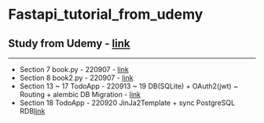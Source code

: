 # Fastapi_tutorial_from_udemy
## Study from Udemy - [link](https://www.udemy.com/course/fastapi-the-complete-course/)
---
- Section 7 book.py - 220907 - [link](https://github.com/JYPark-Code/fast_api_tutorial_udemy/tree/Main/Projects/Book_Project/books.py)
- Section 8 book2.py - 220907 - [link](https://github.com/JYPark-Code/fast_api_tutorial_udemy/tree/Main/Projects/Book_Project/books2.py)
- Section 13 ~ 17 TodoApp - 220913 ~ 19 DB(SQLite) + OAuth2(jwt) ~ Routing + alembic DB Migration - [link](https://github.com/JYPark-Code/fast_api_tutorial_udemy/tree/Main/Projects/Alembic_Project)
- Section 18 TodoApp - 220920 JinJa2Template + sync PostgreSQL RDB[link](https://github.com/JYPark-Code/fast_api_tutorial_udemy/tree/Main/Projects/Web_Project/TodoApp)
